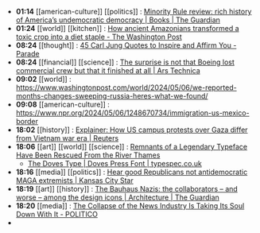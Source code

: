 - **01:14** [[american-culture]] [[politics]] : [Minority Rule review: rich history of America’s undemocratic democracy | Books | The Guardian](https://www.theguardian.com/books/article/2024/may/05/minority-rule-review-senate-voter-suppression-ari-berman-review "Minority Rule review: rich history of America’s undemocratic democracy | Books | The Guardian")
- **01:24** [[world]] [[kitchen]] : [How ancient Amazonians transformed a toxic crop into a diet staple - The Washington Post](https://www.washingtonpost.com/science/2024/05/05/indigenous-amazon-cassava-detoxification-crop/ "How ancient Amazonians transformed a toxic crop into a diet staple - The Washington Post")
- **08:24** [[thought]] : [45 Carl Jung Quotes to Inspire and Affirm You - Parade](https://parade.com/living/carl-jung-quotes "45 Carl Jung Quotes to Inspire and Affirm You - Parade")
- **08:24** [[financial]] [[science]] : [The surprise is not that Boeing lost commercial crew but that it finished at all | Ars Technica](https://arstechnica.com/space/2024/05/the-surprise-is-not-that-boeing-lost-commercial-crew-but-that-it-finished-at-all/ "The surprise is not that Boeing lost commercial crew but that it finished at all | Ars Technica")
- **09:02** [[world]] :  https://www.washingtonpost.com/world/2024/05/06/we-reported-months-changes-sweeping-russia-heres-what-we-found/
- **09:08** [[american-culture]] :  https://www.npr.org/2024/05/06/1248670734/immigration-us-mexico-border
- **18:02** [[history]] : [Explainer: How US campus protests over Gaza differ from Vietnam war era | Reuters](https://www.reuters.com/world/us/how-us-campus-protests-over-gaza-differ-vietnam-war-era-2024-05-04/ "Explainer: How US campus protests over Gaza differ from Vietnam war era | Reuters")
- **18:06** [[art]] [[world]] [[science]] : [Remnants of a Legendary Typeface Have Been Rescued From the River Thames](https://news.artnet.com/art-world/doves-typeface-2454807 "Remnants of a Legendary Typeface Have Been Rescued From the River Thames")
	- [The Doves Type | Doves Press Font | typespec.co.uk](https://typespec.co.uk/doves-type/ "The Doves Type | Doves Press Font | typespec.co.uk")
- **18:16** [[media]] [[politics]] : [Hear good Republicans not antidemocratic MAGA extremists | Kansas City Star](https://www.kansascity.com/opinion/readers-opinion/guest-commentary/article288276920.html "Hear good Republicans not antidemocratic MAGA extremists | Kansas City Star")
- **18:19** [[art]] [[history]] : [The Bauhaus Nazis: the collaborators – and worse – among the design icons | Architecture | The Guardian](https://www.theguardian.com/artanddesign/article/2024/may/06/bauhaus-nazis-collaborators-auschwitz-crematoriium "The Bauhaus Nazis: the collaborators – and worse – among the design icons | Architecture | The Guardian")
- **18:20** [[media]] : [The Collapse of the News Industry Is Taking Its Soul Down With It - POLITICO](https://www.politico.com/news/magazine/2024/05/06/media-journalism-swagger-00154659 "The Collapse of the News Industry Is Taking Its Soul Down With It - POLITICO")
-